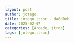```yaml
---
layout: post
author: jotego
title: jotego.jtroc - da8d0eb
date: 2025-02-07
categories: [Arcade, jtroc]
tags: [jotego.jtroc]
---
```


